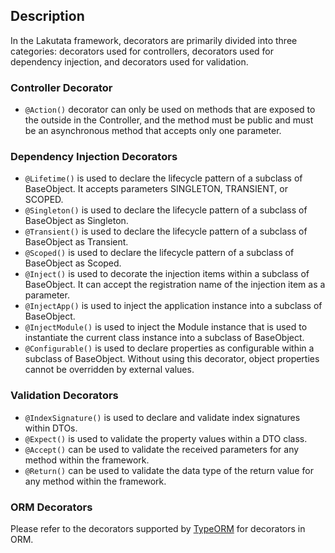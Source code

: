 ## Description

In the Lakutata framework, decorators are primarily divided into three categories: decorators used for controllers,
decorators used for dependency injection, and decorators used for validation.

### Controller Decorator

- `@Action()` decorator can only be used on methods that are exposed to the outside in the Controller, and the method
  must
  be public and must be an asynchronous method that accepts only one parameter.

### Dependency Injection Decorators

- `@Lifetime()` is used to declare the lifecycle pattern of a subclass of BaseObject. It accepts parameters SINGLETON,
  TRANSIENT, or SCOPED.
- `@Singleton()` is used to declare the lifecycle pattern of a subclass of BaseObject as Singleton.
- `@Transient()` is used to declare the lifecycle pattern of a subclass of BaseObject as Transient.
- `@Scoped()` is used to declare the lifecycle pattern of a subclass of BaseObject as Scoped.
- `@Inject()` is used to decorate the injection items within a subclass of BaseObject. It can accept the registration
  name
  of the injection item as a parameter.
- `@InjectApp()` is used to inject the application instance into a subclass of BaseObject.
- `@InjectModule()` is used to inject the Module instance that is used to instantiate the current class instance into a
  subclass of BaseObject.
- `@Configurable()` is used to declare properties as configurable within a subclass of BaseObject. Without using this
  decorator, object properties cannot be overridden by external values.

### Validation Decorators

- `@IndexSignature()` is used to declare and validate index signatures within DTOs.
- `@Expect()` is used to validate the property values within a DTO class.
- `@Accept()` can be used to validate the received parameters for any method within the framework.
- `@Return()` can be used to validate the data type of the return value for any method within the framework.

### ORM Decorators

Please refer to the decorators supported
by [TypeORM](https://github.com/typeorm/typeorm/blob/master/docs/decorator-reference.md) for decorators in ORM.
